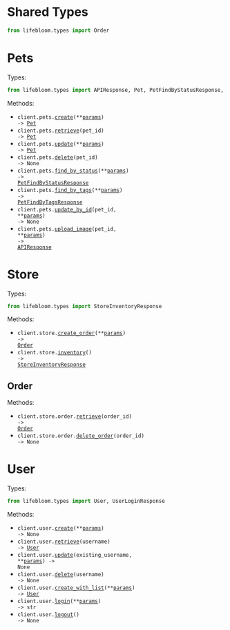 # Shared Types

```python
from lifebloom.types import Order
```

# Pets

Types:

```python
from lifebloom.types import APIResponse, Pet, PetFindByStatusResponse, PetFindByTagsResponse
```

Methods:

- <code title="post /pet">client.pets.<a href="./src/lifebloom/resources/pets.py">create</a>(\*\*<a href="src/lifebloom/types/pet_create_params.py">params</a>) -> <a href="./src/lifebloom/types/pet.py">Pet</a></code>
- <code title="get /pet/{petId}">client.pets.<a href="./src/lifebloom/resources/pets.py">retrieve</a>(pet_id) -> <a href="./src/lifebloom/types/pet.py">Pet</a></code>
- <code title="put /pet">client.pets.<a href="./src/lifebloom/resources/pets.py">update</a>(\*\*<a href="src/lifebloom/types/pet_update_params.py">params</a>) -> <a href="./src/lifebloom/types/pet.py">Pet</a></code>
- <code title="delete /pet/{petId}">client.pets.<a href="./src/lifebloom/resources/pets.py">delete</a>(pet_id) -> None</code>
- <code title="get /pet/findByStatus">client.pets.<a href="./src/lifebloom/resources/pets.py">find_by_status</a>(\*\*<a href="src/lifebloom/types/pet_find_by_status_params.py">params</a>) -> <a href="./src/lifebloom/types/pet_find_by_status_response.py">PetFindByStatusResponse</a></code>
- <code title="get /pet/findByTags">client.pets.<a href="./src/lifebloom/resources/pets.py">find_by_tags</a>(\*\*<a href="src/lifebloom/types/pet_find_by_tags_params.py">params</a>) -> <a href="./src/lifebloom/types/pet_find_by_tags_response.py">PetFindByTagsResponse</a></code>
- <code title="post /pet/{petId}">client.pets.<a href="./src/lifebloom/resources/pets.py">update_by_id</a>(pet_id, \*\*<a href="src/lifebloom/types/pet_update_by_id_params.py">params</a>) -> None</code>
- <code title="post /pet/{petId}/uploadImage">client.pets.<a href="./src/lifebloom/resources/pets.py">upload_image</a>(pet_id, \*\*<a href="src/lifebloom/types/pet_upload_image_params.py">params</a>) -> <a href="./src/lifebloom/types/api_response.py">APIResponse</a></code>

# Store

Types:

```python
from lifebloom.types import StoreInventoryResponse
```

Methods:

- <code title="post /store/order">client.store.<a href="./src/lifebloom/resources/store/store.py">create_order</a>(\*\*<a href="src/lifebloom/types/store_create_order_params.py">params</a>) -> <a href="./src/lifebloom/types/shared/order.py">Order</a></code>
- <code title="get /store/inventory">client.store.<a href="./src/lifebloom/resources/store/store.py">inventory</a>() -> <a href="./src/lifebloom/types/store_inventory_response.py">StoreInventoryResponse</a></code>

## Order

Methods:

- <code title="get /store/order/{orderId}">client.store.order.<a href="./src/lifebloom/resources/store/order.py">retrieve</a>(order_id) -> <a href="./src/lifebloom/types/shared/order.py">Order</a></code>
- <code title="delete /store/order/{orderId}">client.store.order.<a href="./src/lifebloom/resources/store/order.py">delete_order</a>(order_id) -> None</code>

# User

Types:

```python
from lifebloom.types import User, UserLoginResponse
```

Methods:

- <code title="post /user">client.user.<a href="./src/lifebloom/resources/user.py">create</a>(\*\*<a href="src/lifebloom/types/user_create_params.py">params</a>) -> None</code>
- <code title="get /user/{username}">client.user.<a href="./src/lifebloom/resources/user.py">retrieve</a>(username) -> <a href="./src/lifebloom/types/user.py">User</a></code>
- <code title="put /user/{username}">client.user.<a href="./src/lifebloom/resources/user.py">update</a>(existing_username, \*\*<a href="src/lifebloom/types/user_update_params.py">params</a>) -> None</code>
- <code title="delete /user/{username}">client.user.<a href="./src/lifebloom/resources/user.py">delete</a>(username) -> None</code>
- <code title="post /user/createWithList">client.user.<a href="./src/lifebloom/resources/user.py">create_with_list</a>(\*\*<a href="src/lifebloom/types/user_create_with_list_params.py">params</a>) -> <a href="./src/lifebloom/types/user.py">User</a></code>
- <code title="get /user/login">client.user.<a href="./src/lifebloom/resources/user.py">login</a>(\*\*<a href="src/lifebloom/types/user_login_params.py">params</a>) -> str</code>
- <code title="get /user/logout">client.user.<a href="./src/lifebloom/resources/user.py">logout</a>() -> None</code>
